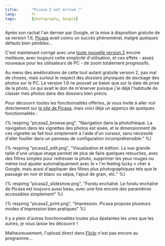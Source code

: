 ```yaml
---
title:      "Picasa 2 est arrivé !"
lang:       fr
tags:       [photography, Google]
---
```


Après son rachat l'an dernier par Google, et la mise à disposition gratuite de sa version 1.6, [Picasa](http://www.picasa.com/) avait connu un succès phénoménal, malgré quelques défauts bien pénibles…

C'est maintenant corrigé avec une [toute nouvelle version 2](http://www.google.com/googleblog/2005/01/smile-and-say-cheese.html) encore meilleure, avec toujours cette simplicité d'utilisation, et ces effets - assez nouveaux pour les utilisateurs de PC - de zoom totalement progressifs.

Au menu des améliorations de cette tout autant gratuite version 2, pas mal de choses, mais surtout le respect des dossiers physiques de stockage des photos sur le PC. La version 1.6 ne pouvait se baser que sur la date de prise de la photo, ce qui avait le don de m'énerver puisque j'ai déjà l'habitude de classer mes photos dans des dossiers bien précis.

Pour découvrir toutes les fonctionnalités offertes, je vous invite à aller voir directement sur [le site de Picasa](http://www.picasa.com/), mais voici déjà un apperçu de quelques fonctionnalités :

{% respimg "picasa2_browse.png", "Navigation dans la photothèque. La navigation dans les vignettes des photos est aisée, et le dimensionnent de ces vignette se fait tout simplement à l'aide d'un curseur, sans nécessité d'aller fouiller dans un panneau de configuration incompréhensible." %}

{% respimg "picasa2_edit.png", "Visualisation et édition. La vue grande taille d'une unique image permet de plus de faire quelques retouches, avec des filtres simples pour redresser la photo, supprimer les yeux rouges ou même tout ajuster automatiquement avec le « I'm feeling lucky » cher à Google, mais aussi d'appliquer des filtres plus photographiques tels que le passage en noir et blanc ou sépia, l'ajout de grain, etc." %}

{% respimg "picasa2_slideshow.png", "Fondu enchaîné. Le fondu enchaîné de Picasa est toujours aussi beau, avec une fois encore des paramètres accessibles simplement" %}

{% respimg "picasa2_print.png", "Impression. Picasa propose plusieurs modes d'impression bien pratiques" %}

Il y a plein d'autres fonctionnalités toutes plus épatantes les unes que les autres, je vous laisse les découvrir !

Malheureusement, l'upload direct dans [Flickr](https://flickr.com/) n'est pas encore au programme…
